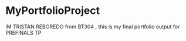 ﻿# MyPortfolioProject
 iM TRISTAN REBOREDO from BT304 , this is my final portfolio output for PREFINALS TP

